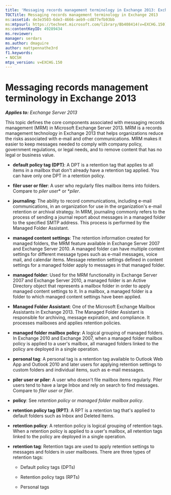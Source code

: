 ```yaml
---
title: 'Messaging records management terminology in Exchange 2013: Exchange 2013 Help'
TOCTitle: Messaging records management terminology in Exchange 2013
ms:assetid: de3e3503-6de3-4666-aeb9-cd877efb93bb
ms:mtpsurl: https://technet.microsoft.com/library/Bb408414(v=EXCHG.150)
ms:contentKeyID: 49289434
ms.reviewer: 
manager: serdars
ms.author: dmaguire
author: mattpennathe3rd
f1.keywords:
- NOCSH
mtps_version: v=EXCHG.150
---
```


# Messaging records management terminology in Exchange 2013

_**Applies to:** Exchange Server 2013_

This topic defines the core components associated with messaging records management (MRM) in Microsoft Exchange Server 2013. MRM is a records management technology in Exchange 2013 that helps organizations reduce the risks associated with e-mail and other communications. MRM makes it easier to keep messages needed to comply with company policy, government regulations, or legal needs, and to remove content that has no legal or business value.

- **default policy tag (DPT)**: A DPT is a retention tag that applies to all items in a mailbox that don't already have a retention tag applied. You can have only one DPT in a retention policy.

- **filer user or filer**: A user who regularly files mailbox items into folders. Compare to *piler user** or **piler*.

- **journaling**: The ability to record communications, including e-mail communications, in an organization for use in the organization's e-mail retention or archival strategy. In MRM, journaling commonly refers to the process of sending a journal report about messages in a managed folder to the specified SMTP address. This process is performed by the Managed Folder Assistant.

- **managed content settings**: The retention information created for managed folders, the MRM feature available in Exchange Server 2007 and Exchange Server 2010. A managed folder can have multiple content settings for different message types such as e-mail messages, voice mail, and calendar items. Message retention settings defined in content settings for a managed folder apply to messages in that managed folder.

- **managed folder**: Used for the MRM functionality in Exchange Server 2007 and Exchange Server 2010, a managed folder is an Active Directory object that represents a mailbox folder in order to apply managed content settings to it. In a mailbox, a managed folder is a folder to which managed content settings have been applied.

- **Managed Folder Assistant**: One of the Microsoft Exchange Mailbox Assistants in Exchange 2013. The Managed Folder Assistant is responsible for archiving, message expiration, and compliance. It processes mailboxes and applies retention policies.

- **managed folder mailbox policy**: A logical grouping of managed folders. In Exchange 2010 and Exchange 2007, when a managed folder mailbox policy is applied to a user's mailbox, all managed folders linked to the policy are deployed in a single operation.

- **personal tag**: A personal tag is a retention tag available to Outlook Web App and Outlook 2010 and later users for applying retention settings to custom folders and individual items, such as e-mail messages.

- **piler user or piler**: A user who doesn't file mailbox items regularly. Piler users tend to have a large Inbox and rely on search to find messages. Compare to *filer user* or *filer*.

- **policy**: See *retention policy* or *managed folder mailbox policy*.

- **retention policy tag (RPT)**: A RPT is a retention tag that's applied to default folders such as Inbox and Deleted Items.

- **retention policy**: A retention policy is logical grouping of retention tags. When a retention policy is applied to a user's mailbox, all retention tags linked to the policy are deployed in a single operation.

- **retention tag**: Retention tags are used to apply retention settings to messages and folders in user mailboxes. There are three types of retention tags:

  - Default policy tags (DPTs)

  - Retention policy tags (RPTs)

  - Personal tags
